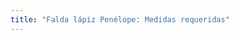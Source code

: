```yaml
---
title: "Falda lápiz Penélope: Medidas requeridas"
---
```


<DesignMeasurements design='penelope' />
